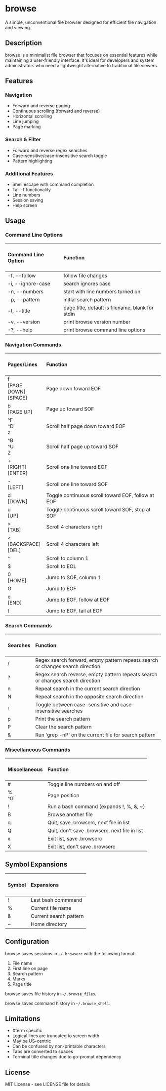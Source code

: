# browse

A simple, unconventional file browser designed for efficient file navigation and viewing.

## Description

browse is a minimalist file browser that focuses on essential features while maintaining a user-friendly interface. It's ideal for developers and system administrators who need a lightweight alternative to traditional file viewers.

## Features

### Navigation

- Forward and reverse paging
- Continuous scrolling (forward and reverse)
- Horizontal scrolling
- Line jumping
- Page marking

### Search & Filter

- Forward and reverse regex searches
- Case-sensitive/case-insensitive search toggle
- Pattern highlighting

### Additional Features

- Shell escape with command completion
- Tail -f functionality
- Line numbers
- Session saving
- Help screen

## Usage

### Command Line Options

| <h4>Command Line Option</h4> | <h4>Function</h4>                                |
| :--------------------------- | :----------------------------------------------- |
| -f, --follow                 | follow file changes                              |
| -i, --ignore-case            | search ignores case                              |
| -n, --numbers                | start with line numbers turned on                |
| -p, --pattern                | initial search pattern                           |
| -t, --title                  | page title, default is filename, blank for stdin |
| -v, --version                | print browse version number                      |
| -?, --help                   | print browse command line options                |

### Navigation Commands

| <h4>Pages/Lines</h4>          | <h4>Function</h4>                                  |
| :---------------------------- | :------------------------------------------------- |
| f<br> [PAGE DOWN]<br> [SPACE] | Page down toward EOF                               |
| b<br> [PAGE UP]               | Page up toward SOF                                 |
| ^F<br> ^D<br> z               | Scroll half page down toward EOF                   |
| ^B<br> ^U<br> Z               | Scroll half page up toward SOF                     |
| +<br> [RIGHT]<br> [ENTER]     | Scroll one line toward EOF                         |
| -<br> [LEFT]                  | Scroll one line toward SOF                         |
| d<br> [DOWN]                  | Toggle continuous scroll toward EOF, follow at EOF |
| u<br> [UP]                    | Toggle continuous scroll toward SOF, stop at SOF   |
| ><br> [TAB]                   | Scroll 4 characters right                          |
| <<br> [BACKSPACE]<br> [DEL]   | Scroll 4 characters left                           |
| ^                             | Scroll to column 1                                 |
| $                             | Scroll to EOL                                      |
| 0<br> [HOME]                  | Jump to SOF, column 1                              |
| G                             | Jump to EOF                                        |
| e<br> [END]                   | Jump to EOF, follow at EOF                         |
| t                             | Jump to EOF, tail at EOF                           |

### Search Commands

| <h4>Searches</h4> | <h4>Function</h4>                                                              |
| :---------------- | :----------------------------------------------------------------------------- |
| /                 | Regex search forward, empty pattern repeats search or changes search direction |
| ?                 | Regex search reverse, empty pattern repeats search or changes search direction |
| n                 | Repeat search in the current search direction                                  |
| N                 | Repeat search in the opposite search direction                                 |
| i                 | Toggle between case-sensitive and case-insensitive searches                    |
| p                 | Print the search pattern                                                       |
| P                 | Clear the search pattern                                                       |
| &                 | Run 'grep -nP' on the current file for search pattern                          |

### Miscellaneous Commands

| <h4>Miscellaneous</h4> | <h4>Function</h4>                             |
| :--------------------- | :-------------------------------------------- |
| #                      | Toggle line numbers on and off                |
| %<br> ^G               | Page position                                 |
| !                      | Run a bash command (expands !, %, &, ~)       |
| B                      | Browse another file                           |
| q                      | Quit, save .browserc, next file in list       |
| Q                      | Quit, don't save .browserc, next file in list |
| x                      | Exit list, save .browserc                     |
| X                      | Exit list, don't save .browserc               |

## Symbol Expansions

| <h4>Symbol</h4> | <h4>Expansions</h4>    |
| :-------------- | :--------------------- |
| !               | Last bash commmand     |
| %               | Current file name      |
| &               | Current search pattern |
| ~               | Home directory         |

## Configuration

browse saves sessions in `~/.browserc` with the following format:

1. File name
2. First line on page
3. Search pattern
4. Marks
5. Page title

browse saves file history in `~/.browse_files`.

browse saves command history in `~/.browse_shell`.

## Limitations

- Xterm specific
- Logical lines are truncated to screen width
- May be US-centric
- Can be confused by non-printable characters
- Tabs are converted to spaces
- Terminal title changes due to go-prompt dependency

## License

MIT License - see LICENSE file for details
